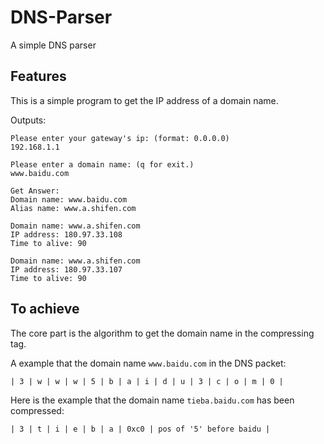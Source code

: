 # DNS-Parser

A simple DNS parser

## Features

This is a simple program to get the IP address of a domain name.

Outputs:

```
Please enter your gateway's ip: (format: 0.0.0.0)
192.168.1.1

Please enter a domain name: (q for exit.)
www.baidu.com

Get Answer:
Domain name: www.baidu.com
Alias name: www.a.shifen.com

Domain name: www.a.shifen.com
IP address: 180.97.33.108
Time to alive: 90

Domain name: www.a.shifen.com
IP address: 180.97.33.107
Time to alive: 90
```

## To achieve

The core part is the algorithm to get the domain name in the compressing tag.

A example that the domain name `www.baidu.com` in the DNS packet:

```
| 3 | w | w | w | 5 | b | a | i | d | u | 3 | c | o | m | 0 |
```

Here is the example that the domain name `tieba.baidu.com` has been compressed:

```
| 3 | t | i | e | b | a | 0xc0 | pos of '5' before baidu |
```